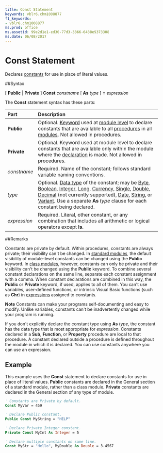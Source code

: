 ```yaml
---
title: Const Statement
keywords: vblr6.chm1008877
f1_keywords:
- vblr6.chm1008877
ms.prod: office
ms.assetid: 99e2d1e1-ed30-77d3-3366-6438e9373308
ms.date: 06/08/2017
---
```



# Const Statement

Declares [constants](../../Glossary/vbe-glossary.md) for use in place of literal values.

##Syntax

[ **Public** | **Private** ] **Const** _constname_ [ **As** _type_ ] **=** _expression_

The  **Const** statement syntax has these parts:


|**Part**|**Description**|
|:-----|:-----|
|**Public**|Optional. [Keyword](../../Glossary/vbe-glossary.md) used at [module level](../../Glossary/vbe-glossary.md) to declare constants that are available to all [procedures](../../Glossary/vbe-glossary.md) in all [modules](../../Glossary/vbe-glossary.md). Not allowed in procedures.|
|**Private**|Optional. Keyword used at module level to declare constants that are available only within the module where the [declaration](../../Glossary/vbe-glossary.md) is made. Not allowed in procedures.|
| _constname_|Required. Name of the constant; follows standard [variable](../../Glossary/vbe-glossary.md) naming conventions.|
| _type_|Optional. [Data type](../../Glossary/vbe-glossary.md) of the constant; may be [Byte](../../Glossary/vbe-glossary.md), [Boolean](../../Glossary/vbe-glossary.md), [Integer](../../Glossary/vbe-glossary.md), [Long](../../Glossary/vbe-glossary.md), [Currency](../../Glossary/vbe-glossary.md), [Single](../../Glossary/vbe-glossary.md), [Double](../../Glossary/vbe-glossary.md), [Decimal](../../Glossary/vbe-glossary.md) (not currently supported), [Date](../../Glossary/vbe-glossary.md), [String](../../Glossary/vbe-glossary.md), or [Variant](../../Glossary/vbe-glossary.md). Use a separate  **As** _type_ clause for each constant being declared.|
| _expression_|Required. Literal, other constant, or any combination that includes all arithmetic or logical operators except  **Is**.|

##Remarks

Constants are private by default. Within procedures, constants are always private; their visibility can't be changed. In [standard modules](../../Glossary/vbe-glossary.md), the default visibility of module-level constants can be changed using the  **Public** keyword. In [class modules](../../Glossary/vbe-glossary.md), however, constants can only be private and their visibility can't be changed using the  **Public** keyword.
To combine several constant declarations on the same line, separate each constant assignment with a comma. When constant declarations are combined in this way, the  **Public** or **Private** keyword, if used, applies to all of them.
You can't use variables, user-defined functions, or intrinsic Visual Basic functions (such as  **Chr**) in [expressions](../../Glossary/vbe-glossary.md) assigned to constants.

 **Note**  Constants can make your programs self-documenting and easy to modify. Unlike variables, constants can't be inadvertently changed while your program is running.

If you don't explicitly declare the constant type using  **As** _type_, the constant has the data type that is most appropriate for _expression_.
Constants declared in a  **Sub**, **Function**, or **Property** procedure are local to that procedure. A constant declared outside a procedure is defined throughout the module in which it is declared. You can use constants anywhere you can use an expression.

## Example

This example uses the  **Const** statement to declare constants for use in place of literal values. **Public** constants are declared in the General section of a standard module, rather than a class module. **Private** constants are declared in the General section of any type of module.


```vb
' Constants are Private by default. 
Const MyVar = 459 
 
' Declare Public constant. 
Public Const MyString = "HELP" 
 
' Declare Private Integer constant. 
Private Const MyInt As Integer = 5 
 
' Declare multiple constants on same line. 
Const MyStr = "Hello", MyDouble As Double = 3.4567 

```



